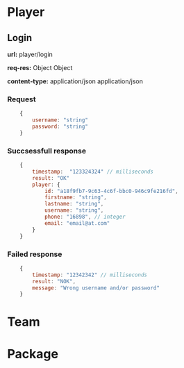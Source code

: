 # Player
## Login
**url:** player/login

**req-res:** Object Object

**content-type:** application/json application/json

### Request
``` javascript
    {
        username: "string"
        password: "string"
    }
```

### Succsessfull response
```javascript
    {
        timestamp:  "123324324" // milliseconds
        result: "OK"
        player: {
            id: "a18f9fb7-9c63-4c6f-bbc0-946c9fe216fd",
            firstname: "string",
            lastname: "string",
            username: "string",
            phone: "16898", // integer
            email: "email@at.com"
        }
    }
```

### Failed response
```javascript
    {
        timestamp: "12342342" // milliseconds
        result: "NOK",
        message: "Wrong username and/or password"
    }
```


# Team
# Package